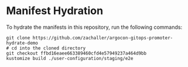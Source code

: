 # Manifest Hydration

To hydrate the manifests in this repository, run the following commands:

```shell
git clone https://github.com/zachaller/argocon-gitops-promoter-hydrate-demo
# cd into the cloned directory
git checkout ffbd16eaee663389460cfd4e57949237a464d9bb
kustomize build ./user-configuration/staging/e2e
```
